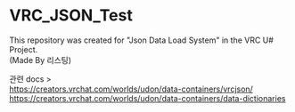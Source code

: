 # VRC_JSON_Test

This repository was created for "Json Data Load System" in the VRC U# Project.\
(Made By 리스팅)

관련 docs > \
https://creators.vrchat.com/worlds/udon/data-containers/vrcjson/
\
https://creators.vrchat.com/worlds/udon/data-containers/data-dictionaries
